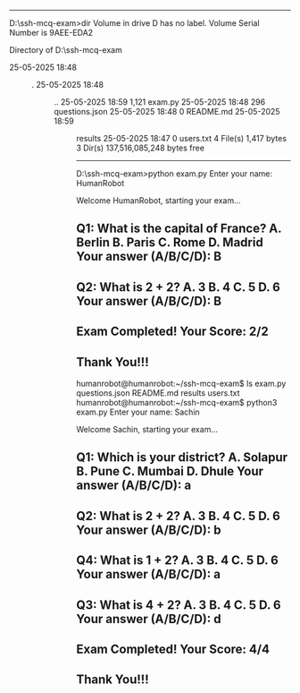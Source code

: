 

---
D:\ssh-mcq-exam>dir
 Volume in drive D has no label.
 Volume Serial Number is 9AEE-EDA2

 Directory of D:\ssh-mcq-exam

25-05-2025  18:48    <DIR>          .
25-05-2025  18:48    <DIR>          ..
25-05-2025  18:59             1,121 exam.py
25-05-2025  18:48               296 questions.json
25-05-2025  18:48                 0 README.md
25-05-2025  18:59    <DIR>          results
25-05-2025  18:47                 0 users.txt
               4 File(s)          1,417 bytes
               3 Dir(s)  137,516,085,248 bytes free

---
D:\ssh-mcq-exam>python exam.py
Enter your name: HumanRobot

Welcome HumanRobot, starting your exam...

Q1: What is the capital of France?
A. Berlin
B. Paris
C. Rome
D. Madrid
Your answer (A/B/C/D): B
--------------------------------------------
Q2: What is 2 + 2?
A. 3
B. 4
C. 5
D. 6
Your answer (A/B/C/D): B
--------------------------------------------

Exam Completed! Your Score: 2/2
--------------------------------------------
Thank You!!!
---
humanrobot@humanrobot:~/ssh-mcq-exam$ ls
exam.py  questions.json  README.md  results  users.txt
humanrobot@humanrobot:~/ssh-mcq-exam$ python3 exam.py
Enter your name: Sachin

Welcome Sachin, starting your exam...

Q1: Which is your district?
A. Solapur
B. Pune
C. Mumbai
D. Dhule
Your answer (A/B/C/D): a
--------------------------------------------
Q2: What is 2 + 2?
A. 3
B. 4
C. 5
D. 6
Your answer (A/B/C/D): b
--------------------------------------------
Q4: What is 1 + 2?
A. 3
B. 4
C. 5
D. 6
Your answer (A/B/C/D): a
--------------------------------------------
Q3: What is 4 + 2?
A. 3
B. 4
C. 5
D. 6
Your answer (A/B/C/D): d
--------------------------------------------

Exam Completed! Your Score: 4/4
--------------------------------------------
Thank You!!!
---